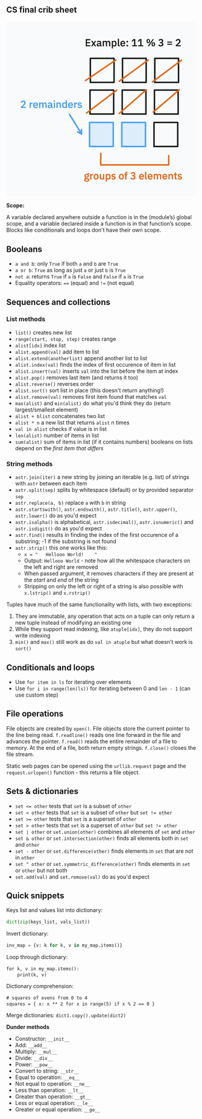 ## CS final crib sheet

![Modulo ops diagram](modulo.png)

**Scope:**

A variable declared anywhere outside a function is in the (module’s) global scope, and a variable declared inside a function is in that function’s scope. Blocks like conditionals and loops don't have their own scope.

## Booleans

- `a and b`: only `True` if both `a` and `b` are `True`
- `a or b`: `True` as long as just `a` or just `b` is `True`
- `not a`: returns `True` if `a` is `False` and `False` if `a` is `True`
- Equality operators: `==` (equal) and `!=` (not equal)

## Sequences and collections

### List methods

- `list()` creates new list
- `range(start, stop, step)` creates range
- `alist[idx]` index list
- `alist.append(val)` add item to list
- `alist.extend(anotherlist)` append another list to list
- `alist.index(val)` finds the index of first occurence of item in list
- `alist.insert(val)` inserts `val` into the list before the item at index 
- `alist.pop()` removes last item (and returns it too)
- `alist.reverse()` reverses order
- `alist.sort()` sort list in place (this doesn't return anything!)
- `alist.remove(val)` removes first item found that matches `val`
- `max(alist)` and `min(alist)` do what you'd think they do (return largest/smallest element)
- `alist + blist` concatenates two list
- `alist * n` a new list that returns `alist` n times
- `val in alist` checks if value is in list
- `len(alist)` number of items in list
- `sum(alist)` sum of items in list (if it contains numbers)
booleans on lists depend on the _first item that differs_

### String methods

- `astr.join(iter)` a new string by joining an iterable (e.g. list) of strings with `astr` between each item
- `astr.split(sep)` splits by whitespace (default) or by provided separator `sep`
- `astr.replace(a, b)` replace `a` with `b` in string
- `astr.startswith()`, `astr.endswith()`, `astr.title()`, `astr.upper()`, `astr.lower()` do as you'd expect
- `astr.isalpha()` is alphabetical, `astr.isdecimal()`, `astr.isnumeric()` and `astr.isdigit()` do as you'd expect
- `astr.find()` results in finding the index of the first occurence of a substring; -1 if the substring is not found
- `astr.strip()` this one works like this:
    - `x = "   Hellooo World!    "`
    - Output: `Hellooo World` - note how all the whitespace characters on the left and right are removed
    - When passed argument, it removes characters if they are present at the _start_ and _end_ of the string
    - Stripping on only the left or right of a string is also possible with `x.lstrip()` and `x.rstrip()`

Tuples have much of the same functionality with lists, with two exceptions:
1. They are immutable, any operation that acts on a tuple can only return a new tuple instead of modifying an existing one
2. While they support read indexing, like `atuple[idx]`, they do not support write indexing
3. `min()` and `max()` still work as do `val in atuple` but what doesn't work is `sort()`

## Conditionals and loops

- Use `for item in ls` for iterating over elements
- Use `for i in range(len(ls))` for iterating between 0 and `len - 1` (can use custom step)

## File operations

File objects are created by `open()`. File objects store the current pointer to the line being read. `f.readline()` reads one line forward in the file and advances the pointer. `f.read()` reads the entire remainder of a file to memory. At the end of a file, both return empty strings. `f.close()` closes the file stream.

Static web pages can be opened using the `urllib.request` page and the `request.urlopen()` function - this returns a file object.

## Sets & dictionaries

- `set <= other` tests that `set` is a subset of `other`
- `set < other` tests that `set` is a subset of `other` but `set != other`
- `set >= other` tests that `set` is a superset of `other`
- `set > other` tests that `set` is a superset of `other` but `set != other`
- `set | other` or `set.union(other)` combines all elements of `set` and `other`
- `set & other` or `set.intersection(other)` finds all elements both in `set` and `other`
- `set - other` or `set.difference(other)` finds elements in `set` that are not in `other`
- `set ^ other` or `set.symmetric_difference(other)` finds elements in `set` or `other` but not both
- `set.add(val)` and `set.remove(val)` do as you'd expect

## Quick snippets

Keys list and values list into dictionary:

```python
dict(zip(keys_list, vals_list))
```

Invert dictionary:

```python
inv_map = {v: k for k, v in my_map.items()}
```

Loop through dictionary:

```
for k, v in my_map.items():
    print(k, v)
```

Dictionary comprehension:

```
# squares of evens from 0 to 4
squares = { x: x ** 2 for x in range(5) if x % 2 == 0 }
```

Merge dictionaries: `dict1.copy().update(dict2)`

**Dunder methods**

- Constructor: `__init__`
- Add: `__add__`
- Multiply: `__mul__`
- Divide: `__div__`
- Power: `__pow__`
- Convert to string: `__str__`
- Equal to operation: `__eq__`
- Not equal to operation: `__ne__`
- Less than operation: `__lt__`
- Greater than operation: `__gt__`
- Less or equal operation: `__le__`
- Greater or equal operation: `__ge__`
